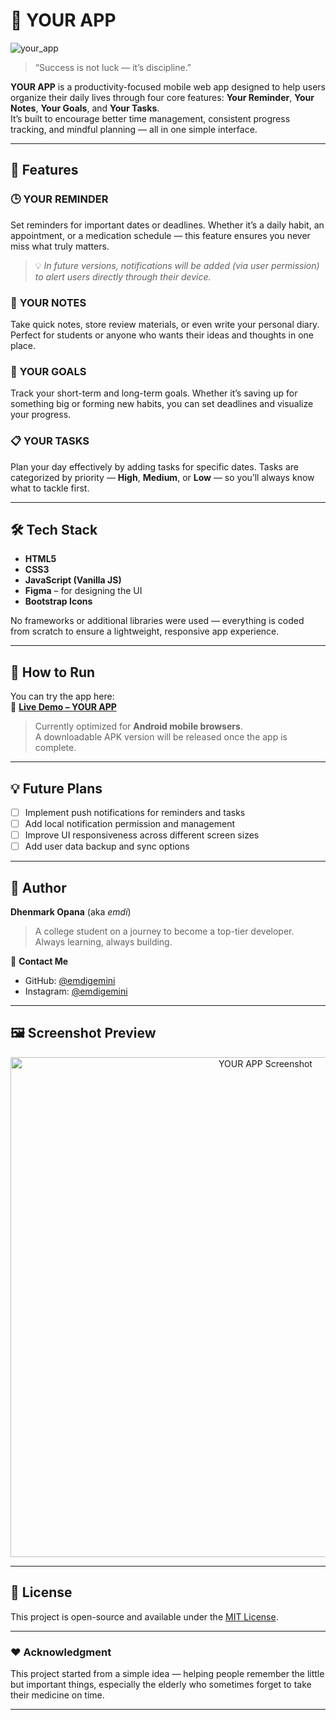 # 📱 YOUR APP  

![your_app](https://github.com/user-attachments/assets/c15a49e1-d486-4ac1-8679-7f0b8171795c)


> “Success is not luck — it’s discipline.”  

**YOUR APP** is a productivity-focused mobile web app designed to help users organize their daily lives through four core features: **Your Reminder**, **Your Notes**, **Your Goals**, and **Your Tasks**.  
It’s built to encourage better time management, consistent progress tracking, and mindful planning — all in one simple interface.  

---

## 🌟 Features  

### 🕒 **YOUR REMINDER**  
Set reminders for important dates or deadlines. Whether it’s a daily habit, an appointment, or a medication schedule — this feature ensures you never miss what truly matters.  
> 💡 *In future versions, notifications will be added (via user permission) to alert users directly through their device.*

### 📝 **YOUR NOTES**  
Take quick notes, store review materials, or even write your personal diary. Perfect for students or anyone who wants their ideas and thoughts in one place.

### 🎯 **YOUR GOALS**  
Track your short-term and long-term goals. Whether it’s saving up for something big or forming new habits, you can set deadlines and visualize your progress.

### 📋 **YOUR TASKS**  
Plan your day effectively by adding tasks for specific dates. Tasks are categorized by priority — **High**, **Medium**, or **Low** — so you’ll always know what to tackle first.

---

## 🛠️ Tech Stack  

- **HTML5**
- **CSS3**
- **JavaScript (Vanilla JS)**
- **Figma** – for designing the UI  
- **Bootstrap Icons**

No frameworks or additional libraries were used — everything is coded from scratch to ensure a lightweight, responsive app experience.

---

## 🚀 How to Run  

You can try the app here:  
🔗 **[Live Demo – YOUR APP](https://emdigemini.github.io/Your-Reminder/)**  

> Currently optimized for **Android mobile browsers**.  
> A downloadable APK version will be released once the app is complete.

---

## 💡 Future Plans  

- [ ] Implement push notifications for reminders and tasks  
- [ ] Add local notification permission and management  
- [ ] Improve UI responsiveness across different screen sizes  
- [ ] Add user data backup and sync options  

---

## 👤 Author  

**Dhenmark Opana** (aka *emdi*)  
> A college student on a journey to become a top-tier developer. Always learning, always building. 

📧 **Contact Me**  
- GitHub: [@emdigemini](https://github.com/emdigemini)
- Instagram: [@emdigemini](https://instagram.com/emdi.gem)

---

## 🖼️ Screenshot Preview  
<p align="center">
  <img src="https://github.com/user-attachments/assets/21c46b3e-8296-47a7-aa57-5ff873e87119" alt="YOUR APP Screenshot" width="800"/>
</p>


---

## 📜 License  

This project is open-source and available under the [MIT License](LICENSE).  

---

### ❤️ Acknowledgment  
This project started from a simple idea — helping people remember the little but important things, especially the elderly who sometimes forget to take their medicine on time.  

---
